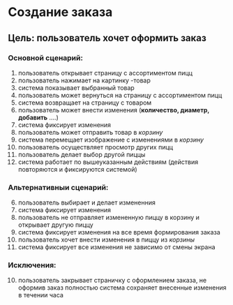 
# Создание заказа
## Цель: пользователь хочет оформить заказ
### Основной сценарий:
1.	пользователь открывает страницу с ассортиментом пицц 
2.	пользователь нажимает на картинку -товар
3.	система показывает выбранный товар
4.	пользователь может вернуться на страницу с ассортиментом пицц
5.	система возвращает на страницу с товаром
6.	пользователь может внести изменения (**количество, диаметр, добавить** ….)
7.	система фиксирует изменения
8.	пользователь может отправить товар в *корзину*
9.	система перемещает изображение с изменениями в *корзину*
10.	пользователь осуществляет просмотр других пицц
11.	пользователь делает выбор другой пиццы 
12.	система работает по вышеуказанным действиям (действия повторяются и фиксируются системой)
### Альтернативныи сценарий:
6. пользователь выбирает и делает измененния
7. система фиксирует изменения
8. пользователь не отправляет измененную пиццу в корзину и открывает другую пиццу
9. система фиксирует изменения на все время формирования заказа
10. пользователь хочет внести изменения в пиццу из *корзины*
11. система фиксирует все изменения не зависимо от смены экрана

### Исключения:
10. пользователь закрывает страничку с оформлением заказа, не оформив заказ полностью
   система сохраняет внесенные изменения в течении часа 


